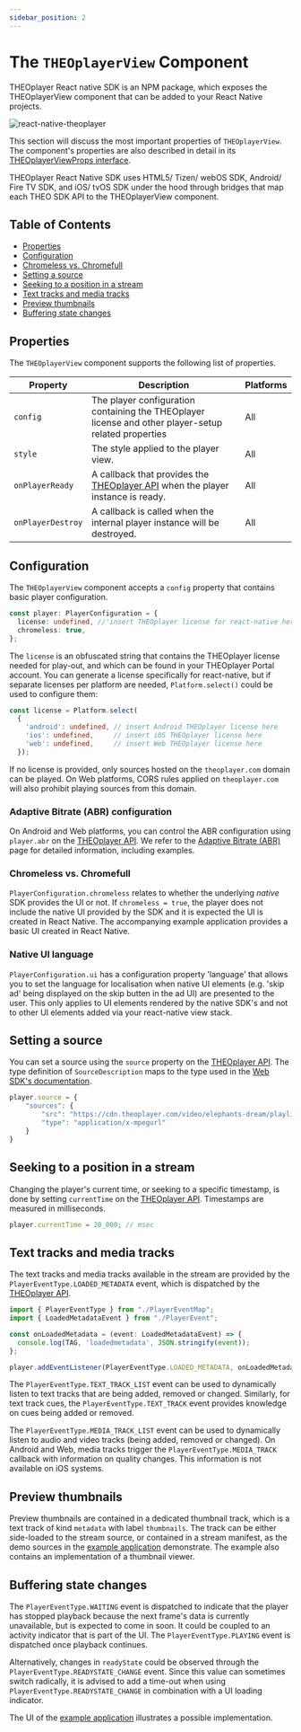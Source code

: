 ```yaml
---
sidebar_position: 2
---
```


# The `THEOplayerView` Component

THEOplayer React native SDK is an NPM package, which exposes the THEOplayerView component that can be added to your
React Native projects.

![react-native-theoplayer](react-native-theoplayer.png)

This section will discuss the most important properties of `THEOplayerView`.
The component's properties are also described in detail in
its [THEOplayerViewProps interface](../src/api/THEOplayerView.ts).

THEOplayer React Native SDK uses HTML5/ Tizen/ webOS SDK, Android/ Fire TV SDK, and iOS/ tvOS SDK under the hood through
bridges that map each THEO SDK API to the THEOplayerView component.

## Table of Contents

- [Properties](#properties)
- [Configuration](#configuration)
- [Chromeless vs. Chromefull](#chromeless-vs-chromefull)
- [Setting a source](#setting-a-source)
- [Seeking to a position in a stream](#seeking-to-a-position-in-a-stream)
- [Text tracks and media tracks](#text-tracks-and-media-tracks)
- [Preview thumbnails](#preview-thumbnails)
- [Buffering state changes](#buffering-state-changes)

## Properties

The `THEOplayerView` component supports the following list of properties.

| Property          | Description                                                                                                       | Platforms     |
|-------------------|-------------------------------------------------------------------------------------------------------------------|---------------|
| `config`          | The player configuration containing the THEOplayer license and other player-setup related properties              | All           |
| `style`           | The style applied to the player view.                                                                             | All           |
| `onPlayerReady`   | A callback that provides the [THEOplayer API](../src/api/player/THEOplayer.ts) when the player instance is ready. | All           |
| `onPlayerDestroy` | A callback is called when the internal player instance will be destroyed.                                         | All           |

## Configuration

The `THEOplayerView` component accepts a `config` property that contains basic player configuration.

```typescript
const player: PlayerConfiguration = {
  license: undefined, //'insert THEOplayer license for react-native here'
  chromeless: true,
};
```

The `license` is an obfuscated string that contains the THEOplayer license needed for play-out, and which can be found
in your THEOplayer Portal account. You can generate a license specifically for react-native, but if separate licenses per platform are needed, `Platform.select()` could be used to
configure them:

```typescript
const license = Platform.select(
  {
    'android': undefined, // insert Android THEOplayer license here
    'ios': undefined,     // insert iOS THEOplayer license here
    'web': undefined,     // insert Web THEOplayer license here
  });
```

If no license is provided, only sources hosted on the `theoplayer.com` domain can be played. On Web platforms,
CORS rules applied on `theoplayer.com` will also prohibit playing sources from this domain.

### Adaptive Bitrate (ABR) configuration

On Android and Web platforms, you can control the ABR configuration using `player.abr` on
the [THEOplayer API](../src/api/player/THEOplayer.ts).
We refer to the [Adaptive Bitrate (ABR)](abr.md) page for detailed information, including examples.

### Chromeless vs. Chromefull

`PlayerConfiguration.chromeless` relates to whether the underlying _native_ SDK provides the UI or not.
If `chromeless = true`, the player does not include the native UI provided by the SDK and it is expected the UI is
created in React Native. The accompanying example application provides a basic UI created in React Native.

### Native UI language

`PlayerConfiguration.ui` has a configuration property 'language' that allows you to set the language for localisation when native UI elements (e.g. 'skip ad' being displayed on the skip butten in the ad UI) are presented to the user. This only applies to UI elements rendered by the native SDK's and not to other UI elements added via your react-native view stack.

## Setting a source

You can set a source using the `source` property on the [THEOplayer API](../src/api/player/THEOplayer.ts). The type
definition of `SourceDescription` maps to the type used in
the [Web SDK's documentation](https://docs.theoplayer.com/api-reference/web/theoplayer.sourcedescription.md).

```typescript
player.source = {
    "sources": {
        "src": "https://cdn.theoplayer.com/video/elephants-dream/playlist-single-audio.m3u8",
        "type": "application/x-mpegurl"
    }
}
```

## Seeking to a position in a stream

Changing the player's current time, or seeking to a specific timestamp, is done by setting `currentTime`
on the [THEOplayer API](../src/api/player/THEOplayer.ts).
Timestamps are measured in milliseconds.

```typescript
player.currentTime = 20_000; // msec
```

## Text tracks and media tracks

The text tracks and media tracks available in the stream are provided by the `PlayerEventType.LOADED_METADATA` event,
which is dispatched by the [THEOplayer API](../src/api/player/THEOplayer.ts).

```typescript
import { PlayerEventType } from "./PlayerEventMap";
import { LoadedMetadataEvent } from "./PlayerEvent";

const onLoadedMetadata = (event: LoadedMetadataEvent) => {
  console.log(TAG, 'loadedmetadata', JSON.stringify(event));
};

player.addEventListener(PlayerEventType.LOADED_METADATA, onLoadedMetadata)
```

The `PlayerEventType.TEXT_TRACK_LIST` event can be used to dynamically listen to text tracks that are being added,
removed or changed. Similarly, for text track cues, the `PlayerEventType.TEXT_TRACK` event provides knowledge on cues
being added or removed.

The `PlayerEventType.MEDIA_TRACK_LIST` event can be used to dynamically listen to audio and video tracks (being added,
removed or changed). On Android and Web, media tracks trigger the `PlayerEventType.MEDIA_TRACK` callback with
information on quality changes. This information is not available on iOS systems.

## Preview thumbnails

Preview thumbnails are contained in a dedicated thumbnail track, which is a text track of kind `metadata` with label
`thumbnails`. The track can be either side-loaded to the stream source, or contained in a stream manifest, as the demo
sources in the [example application](./example-app.md) demonstrate. The example also contains an implementation
of a thumbnail viewer.

## Buffering state changes

The `PlayerEventType.WAITING` event is dispatched to indicate that the player has stopped playback because the next
frame's data is currently unavailable, but is expected to come in soon.
It could be coupled to an activity indicator that is part of the UI.
The `PlayerEventType.PLAYING` event is dispatched once playback continues.

Alternatively, changes in `readyState` could be observed through the `PlayerEventType.READYSTATE_CHANGE` event.
Since this value can sometimes switch radically, it is advised
to add a time-out when using `PlayerEventType.READYSTATE_CHANGE` in combination with a UI loading indicator.

The UI of the [example application](./example-app.md) illustrates a possible implementation.
